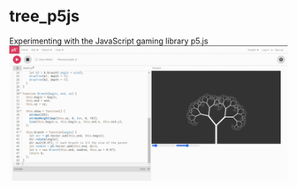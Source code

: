 # tree_p5js
Experimenting with the JavaScript gaming library p5.js
![[Alt Text](https://editor.p5js.org/)](./example.png)
